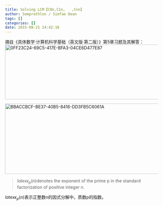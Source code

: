 ```yaml
---
title: Solving LCM【C0n,C1n,   ,Cnn】
author: Semprathlon / Simfae Dean
tags: []
categories: []
date: 2015-08-21 14:42:18
---
```

摘自《具体数学·计算机科学基础（英文版·第二版）》第5章习题及其解答：
<a href="/blog/uploads/2015/08/0FF23C24-69C5-417E-BFA3-04CE6D477E87.jpg"><img src="/blog/uploads/2015/08/0FF23C24-69C5-417E-BFA3-04CE6D477E87-1024x181.jpg" alt="0FF23C24-69C5-417E-BFA3-04CE6D477E87" width="1024" height="181" class="alignnone size-large wp-image-1060" /></a>

<a href="/blog/uploads/2015/08/BBACCBCF-BE37-40B5-8416-DD3FB5C6061A.jpg"><img src="/blog/uploads/2015/08/BBACCBCF-BE37-40B5-8416-DD3FB5C6061A-1024x233.jpg" alt="BBACCBCF-BE37-40B5-8416-DD3FB5C6061A" width="1024" height="233" class="alignnone size-large wp-image-1061" /></a>

> $latex \epsilon_p(n)$denotes the exponent of the prime p in the standard factorization of positive integer n.
 
$latex \epsilon_p(n)$表示正整数n的因式分解中，质数p的指数。

